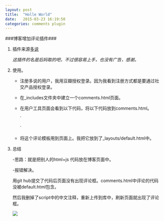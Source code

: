 ```yaml
---
layout: post
title:  "Holle World"
date:   2015-03-23 16:19:50
categories: comments plugin
---
```

###博客增加评论插件###


1. 插件来源[多说](http://dev.duoshuo.com/)

	*这插件的名是后妈取的吧，不过很容易上手，也没有广告，感谢。*
1. 使用。
	
	- 注册多说的用户，我用豆瓣授权登录。因为我看到注册方式都是要通过社交产品授权登录。
	- 在_includes文件夹中建立一个comments.html页面。
	- 在用户工具页面会看到以下代码，将以下代码放到comments.html。
	
		`<!-- 多说评论框 start -->
			<div class="ds-thread" data-thread-key="请将此处替换成文章在你的站点中的ID" data-title="请替换成文章的标题" data-url="请替换成文章的网址"></div>
		 <!-- 多说评论框 end -->`

	- 将这个评论模板用到页面上。我把它放到了_layouts/default.html中。
		
		

1. 总结
	
	-思路：就是把别人的html+js 代码放在博客页面中。

	-报错解决。
	
	用git hub提交了代码后页面没有出现评论框。comments.html中评论的代码没被default.html包含。
	
	然后我删掉了script中的中文注释，重新上传到库中，刷新页面就出现了评论框。

	![](http://i.imgur.com/YJU2C1j.png)  

	
	    	


